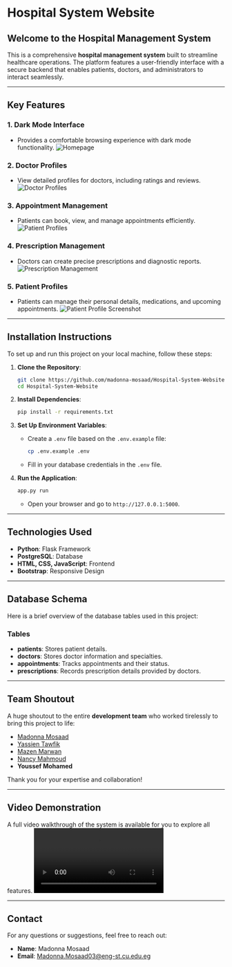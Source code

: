 # Hospital System Website

## Welcome to the Hospital Management System

This is a comprehensive **hospital management system** built to streamline healthcare operations. The platform features a user-friendly interface with a secure backend that enables patients, doctors, and administrators to interact seamlessly.

---

## Key Features

### 1. **Dark Mode Interface**
   - Provides a comfortable browsing experience with dark mode functionality.
    ![Homepage](https://github.com/user-attachments/assets/dfc57138-1e24-4fdd-b52b-0c02ef3075ad)

### 2. **Doctor Profiles**
   - View detailed profiles for doctors, including ratings and reviews.
    ![Doctor Profiles](https://github.com/user-attachments/assets/c3a1a1a3-6fb9-4060-a294-c1f1ea6dacc3)

### 3. **Appointment Management**
   - Patients can book, view, and manage appointments efficiently.
    ![Patient Profiles](https://github.com/user-attachments/assets/9710cbb9-69c6-4947-bf8d-eedb3e75aa32)

### 4. **Prescription Management**
   - Doctors can create precise prescriptions and diagnostic reports.
    ![Prescription Management](https://github.com/user-attachments/assets/08093038-a92b-4276-8880-908e32884853)

### 5. **Patient Profiles**
   - Patients can manage their personal details, medications, and upcoming appointments.
   ![Patient Profile Screenshot](https://github.com/user-attachments/assets/bc2b8988-58d7-4d28-88a0-d2ccd1e95e75)

---

## Installation Instructions

To set up and run this project on your local machine, follow these steps:

1. **Clone the Repository**:
   ```bash
   git clone https://github.com/madonna-mosaad/Hospital-System-Website.git
   cd Hospital-System-Website
   ```

2. **Install Dependencies**:
   ```bash
   pip install -r requirements.txt
   ```

3. **Set Up Environment Variables**:
   - Create a `.env` file based on the `.env.example` file:
     ```bash
     cp .env.example .env
     ```
   - Fill in your database credentials in the `.env` file.

4. **Run the Application**:
   ```bash
   app.py run
   ```
   - Open your browser and go to `http://127.0.0.1:5000`.

---

## Technologies Used

- **Python**: Flask Framework
- **PostgreSQL**: Database
- **HTML, CSS, JavaScript**: Frontend
- **Bootstrap**: Responsive Design

---

## Database Schema

Here is a brief overview of the database tables used in this project:

### Tables
- **patients**: Stores patient details.
- **doctors**: Stores doctor information and specialties.
- **appointments**: Tracks appointments and their status.
- **prescriptions**: Records prescription details provided by doctors.


---

## Team Shoutout

A huge shoutout to the entire **development team** who worked tirelessly to bring this project to life:

- [Madonna Mosaad](https://github.com/madonna-mosaad)
- [Yassien Tawfik](https://github.com/YassienTawfikk)
- [Mazen Marwan](https://github.com/Mazenmarwan023)
- [Nancy Mahmoud](https://github.com/nancymahmoud1)
- **Youssef Mohamed**

Thank you for your expertise and collaboration! 

---

## Video Demonstration

A full video walkthrough of the system is available for you to explore all features.
<video src="https://github.com/user-attachments/assets/482d3c58-1b43-4893-b731-8c3f08c38bc4" controls="controls" style="max-width: 100%;"></video>

---

## Contact

For any questions or suggestions, feel free to reach out:

- **Name**: Madonna Mosaad
- **Email**: Madonna.Mosaad03@eng-st.cu.edu.eg

